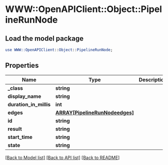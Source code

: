 # WWW::OpenAPIClient::Object::PipelineRunNode

## Load the model package
```perl
use WWW::OpenAPIClient::Object::PipelineRunNode;
```

## Properties
Name | Type | Description | Notes
------------ | ------------- | ------------- | -------------
**_class** | **string** |  | [optional] 
**display_name** | **string** |  | [optional] 
**duration_in_millis** | **int** |  | [optional] 
**edges** | [**ARRAY[PipelineRunNodeedges]**](PipelineRunNodeedges.md) |  | [optional] 
**id** | **string** |  | [optional] 
**result** | **string** |  | [optional] 
**start_time** | **string** |  | [optional] 
**state** | **string** |  | [optional] 

[[Back to Model list]](../README.md#documentation-for-models) [[Back to API list]](../README.md#documentation-for-api-endpoints) [[Back to README]](../README.md)


